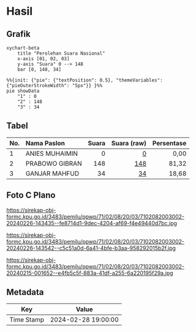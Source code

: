 # Hasil

## Grafik

```mermaid
xychart-beta
    title "Perolehan Suara Nasional"
    x-axis [01, 02, 03]
    y-axis "Suara" 0 --> 148
    bar [0, 148, 34]
```

```mermaid
%%{init: {"pie": {"textPosition": 0.5}, "themeVariables": {"pieOuterStrokeWidth": "5px"}} }%%
pie showData
    "1" : 0
    "2" : 148
    "3" : 34
```

## Tabel

| No. | Nama Paslon    | Suara | Suara (raw) | Persentase |
|:--- |:-------------- | -----:| -----------:| ----------:|
| 1   | ANIES MUHAIMIN | 0     | [0][p-1]    | 0,00       |
| 2   | PRABOWO GIBRAN | 148   | [148][p-2]  | 81,32      |
| 3   | GANJAR MAHFUD  | 34    | [34][p-3]   | 18,68      |


[p-1]: https://github.com/gigit-pemilu/pemilu-2024/blob/main/pilpres/hitung-suara/sub/71-sulawesi-utara/sub/02-minahasa/sub/08-remboken/sub/2003-pulutan/sub/002-tps/sub/paslon-1.txt
[p-2]: https://github.com/gigit-pemilu/pemilu-2024/blob/main/pilpres/hitung-suara/sub/71-sulawesi-utara/sub/02-minahasa/sub/08-remboken/sub/2003-pulutan/sub/002-tps/sub/paslon-2.txt
[p-3]: https://github.com/gigit-pemilu/pemilu-2024/blob/main/pilpres/hitung-suara/sub/71-sulawesi-utara/sub/02-minahasa/sub/08-remboken/sub/2003-pulutan/sub/002-tps/sub/paslon-3.txt

## Foto C Plano

https://sirekap-obj-formc.kpu.go.id/3483/pemilu/ppwp/71/02/08/20/03/7102082003002-20240226-143435--fe8714d1-9dec-4204-af69-f4e49440d7bc.jpg

https://sirekap-obj-formc.kpu.go.id/3483/pemilu/ppwp/71/02/08/20/03/7102082003002-20240226-143542--c5c51a0d-6a41-4bfe-b3aa-958292015b2f.jpg

https://sirekap-obj-formc.kpu.go.id/3483/pemilu/ppwp/71/02/08/20/03/7102082003002-20240215-001652--e4fb5c5f-883a-41df-a255-6a220195f29a.jpg


## Metadata

| Key        | Value               |
| ---------- | ------------------- |
| Time Stamp | 2024-02-28 19:00:00 |




